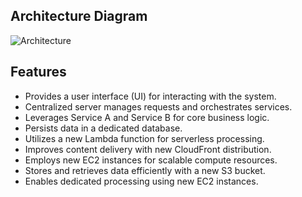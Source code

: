 ## Architecture Diagram
![Architecture](./architecture.svg)

## Features
*   Provides a user interface (UI) for interacting with the system.
*   Centralized server manages requests and orchestrates services.
*   Leverages Service A and Service B for core business logic.
*   Persists data in a dedicated database.
*   Utilizes a new Lambda function for serverless processing.
*   Improves content delivery with new CloudFront distribution.
*   Employs new EC2 instances for scalable compute resources.
*   Stores and retrieves data efficiently with a new S3 bucket.
*   Enables dedicated processing using new EC2 instances.